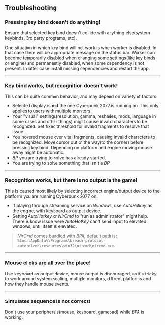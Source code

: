 ## Troubleshooting

### Pressing key bind doesn't do anything!

Ensure that selected key bind doesn't collide with anything else(system keybinds, 3rd party programs, etc).

One situation in which key bind will not work is when worker is disabled. In that case there will be appropriate message on the status bar. Worker can become temporarily disabled when changing some settings(like key binds or engine) and permanently disabled, when some dependency is not present. In latter case install missing dependencies and restart the app.

---

### Key bind works, but recognition doesn't work!

This can be quite common behavior, and may depend on variety of factors:

- Selected display is **not** the one Cyberpunk 2077 is running on. This only applies to users with multiple monitors.
- Your "visual" settings(resolution, gamma, reshades, mods, language in some cases and other things) might cause invalid characters to be recognized. Set fixed threshold for invalid fragments to resolve that issue.
- You hovered mouse over vital fragments, causing invalid characters to be recognized. Move cursor out of the way(to the corner) before pressing key bind. Depending on platform and engine moving mouse away might be automatic.
- _BP_ you are trying to solve has already started.
- You are trying to solve something that isn't a _BP_.

---

### Recognition works, but there is no output in the game!

This is caused most likely by selecting incorrect engine/output device to the platform you are running Cyberpunk 2077 on.

- If playing through streaming service on _Windows_, use _AutoHotkey_ as the engine, with keyboard as output device.
- Setting _AutoHotkey_ or _NirCmd_ to "run as administrator" might help. There is know issue were _AutoHotkey_ can't send input to elevated windows, until itself is elevated.

> _NirCmd_ comes bundled with _BPA_, default path is: `%LocalAppData%\Programs\breach-protocol-autosolver\resources\win32\nircmd\nircmd.exe`.

---

### Mouse clicks are all over the place!

Use keyboard as output device, mouse output is discouraged, as it's tricky to work around system scaling, multiple monitors, diffrent platforms and how they handle mouse events.

---

### Simulated sequence is not correct!

Don't use your peripherals(mouse, keyboard, gamepad) while _BPA_ is working.
